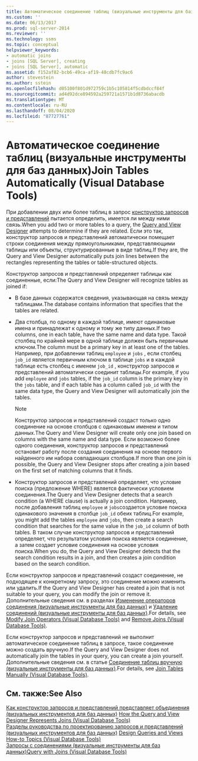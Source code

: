 ```yaml
---
title: Автоматическое соединение таблиц (визуальные инструменты для баз данных) | Документация Майкрософт
ms.custom: ''
ms.date: 06/13/2017
ms.prod: sql-server-2014
ms.reviewer: ''
ms.technology: ssms
ms.topic: conceptual
helpviewer_keywords:
- automatic joins
- joins [SQL Server], creating
- joins [SQL Server], automatic
ms.assetid: f152af82-bcb6-49ca-af19-48cdb7fc9ac6
author: stevestein
ms.author: sstein
ms.openlocfilehash: d05100f801d972759c1b5c105814f5cdbdccf84f
ms.sourcegitcommit: ad4d92dce894592a259721a1571b1d8736abacdb
ms.translationtype: MT
ms.contentlocale: ru-RU
ms.lasthandoff: 08/04/2020
ms.locfileid: "87727761"
---
```

# <a name="join-tables-automatically-visual-database-tools"></a><span data-ttu-id="3be28-102">Автоматическое соединение таблиц (визуальные инструменты для баз данных)</span><span class="sxs-lookup"><span data-stu-id="3be28-102">Join Tables Automatically (Visual Database Tools)</span></span>
  <span data-ttu-id="3be28-103">При добавлении двух или более таблиц в запрос [конструктор запросов и представлений](visual-database-tools.md) пытается определить, имеется ли между ними связь.</span><span class="sxs-lookup"><span data-stu-id="3be28-103">When you add two or more tables to a query, the [Query and View Designer](visual-database-tools.md) attempts to determine if they are related.</span></span> <span data-ttu-id="3be28-104">Если это так, конструктор запросов и представлений автоматически помещает строки соединения между прямоугольниками, представляющими таблицы или объекты, структурированные в виде таблиц.</span><span class="sxs-lookup"><span data-stu-id="3be28-104">If they are, the Query and View Designer automatically puts join lines between the rectangles representing the tables or table-structured objects.</span></span>  
  
 <span data-ttu-id="3be28-105">Конструктор запросов и представлений определяет таблицы как соединенные, если:</span><span class="sxs-lookup"><span data-stu-id="3be28-105">The Query and View Designer will recognize tables as joined if:</span></span>  
  
-   <span data-ttu-id="3be28-106">В базе данных содержатся сведения, указывающая на связь между таблицами.</span><span class="sxs-lookup"><span data-stu-id="3be28-106">The database contains information that specifies that the tables are related.</span></span>  
  
-   <span data-ttu-id="3be28-107">Два столбца, по одному в каждой таблице, имеют одинаковые имена и принадлежат к одному и тому же типу данных.</span><span class="sxs-lookup"><span data-stu-id="3be28-107">If two columns, one in each table, have the same name and data type.</span></span> <span data-ttu-id="3be28-108">Такой столбец по крайней мере в одной таблице должен быть первичным ключом.</span><span class="sxs-lookup"><span data-stu-id="3be28-108">The column must be a primary key in at least one of the tables.</span></span> <span data-ttu-id="3be28-109">Например, при добавлении таблиц `employee` и `jobs` , если столбец `job_id` является первичным ключом в таблице `jobs` и в каждой таблице есть столбец с именем `job_id` , конструктор запросов и представлений автоматически соединит таблицы.</span><span class="sxs-lookup"><span data-stu-id="3be28-109">For example, if you add `employee` and `jobs` tables, if the `job_id` column is the primary key in the `jobs` table, and if each table has a column called `job_id` with the same data type, the Query and View Designer will automatically join the tables.</span></span>  
  
    > [!NOTE]  
    >  <span data-ttu-id="3be28-110">Конструктор запросов и представлений создаст только одно соединение на основе столбцов с одинаковым именем и типом данных.</span><span class="sxs-lookup"><span data-stu-id="3be28-110">The Query and View Designer will create only one join based on columns with the same name and data type.</span></span> <span data-ttu-id="3be28-111">Если возможно более одного соединения, конструктор запросов и представлений остановит работу после создания соединения на основе первого найденного им набора совпадающих столбцов.</span><span class="sxs-lookup"><span data-stu-id="3be28-111">If more than one join is possible, the Query and View Designer stops after creating a join based on the first set of matching columns that it finds.</span></span>  
  
-   <span data-ttu-id="3be28-112">Конструктор запросов и представлений определяет, что условие поиска (предложение WHERE) является фактически условием соединения.</span><span class="sxs-lookup"><span data-stu-id="3be28-112">The Query and View Designer detects that a search condition (a WHERE clause) is actually a join condition.</span></span> <span data-ttu-id="3be28-113">Например, после добавления таблиц `employee` и `jobs`создается условие поиска одинакового значения в столбце `job_id` обеих таблиц.</span><span class="sxs-lookup"><span data-stu-id="3be28-113">For example, you might add the tables `employee` and `jobs`, then create a search condition that searches for the same value in the `job_id` column of both tables.</span></span> <span data-ttu-id="3be28-114">В таком случае конструктор запросов и представлений определяет, что результатом условия поиска является соединение, а затем создает условие соединения на основе условия поиска.</span><span class="sxs-lookup"><span data-stu-id="3be28-114">When you do, the Query and View Designer detects that the search condition results in a join, and then creates a join condition based on the search condition.</span></span>  
  
 <span data-ttu-id="3be28-115">Если конструктор запросов и представлений создаст соединение, не подходящее к конкретному запросу, это соединение можно изменить или удалить.</span><span class="sxs-lookup"><span data-stu-id="3be28-115">If the Query and View Designer has created a join that is not suitable to your query, you can modify the join or remove it.</span></span> <span data-ttu-id="3be28-116">Дополнительные сведения см. в разделах [Изменение операторов соединения (визуальные инструменты для баз данных)](modify-join-operators-visual-database-tools.md) и [Удаление соединений (визуальные инструменты для баз данных)](remove-joins-visual-database-tools.md).</span><span class="sxs-lookup"><span data-stu-id="3be28-116">For details, see [Modify Join Operators &#40;Visual Database Tools&#41;](modify-join-operators-visual-database-tools.md) and [Remove Joins &#40;Visual Database Tools&#41;](remove-joins-visual-database-tools.md).</span></span>  
  
 <span data-ttu-id="3be28-117">Если конструктор запросов и представлений не выполнит автоматическое соединение таблиц в запросе, такое соединение можно создать вручную.</span><span class="sxs-lookup"><span data-stu-id="3be28-117">If the Query and View Designer does not automatically join the tables in your query, you can create a join yourself.</span></span> <span data-ttu-id="3be28-118">Дополнительные сведения см. в статье [Соединение таблиц вручную (визуальные инструменты для баз данных)](join-tables-manually-visual-database-tools.md).</span><span class="sxs-lookup"><span data-stu-id="3be28-118">For details, see [Join Tables Manually &#40;Visual Database Tools&#41;](join-tables-manually-visual-database-tools.md).</span></span>  
  
## <a name="see-also"></a><span data-ttu-id="3be28-119">См. также:</span><span class="sxs-lookup"><span data-stu-id="3be28-119">See Also</span></span>  
 <span data-ttu-id="3be28-120">[Как конструктор запросов и представлений представляет объединения &#40;визуальных инструментов для баз данных&#41;](how-the-query-and-view-designer-represents-joins-visual-database-tools.md) </span><span class="sxs-lookup"><span data-stu-id="3be28-120">[How the Query and View Designer Represents Joins &#40;Visual Database Tools&#41;](how-the-query-and-view-designer-represents-joins-visual-database-tools.md) </span></span>  
 <span data-ttu-id="3be28-121">[Разделы руководства по проектированию запросов и представлений &#40;визуальных инструментов для баз данных&#41;](design-queries-and-views-how-to-topics-visual-database-tools.md) </span><span class="sxs-lookup"><span data-stu-id="3be28-121">[Design Queries and Views How-to Topics &#40;Visual Database Tools&#41;](design-queries-and-views-how-to-topics-visual-database-tools.md) </span></span>  
 [<span data-ttu-id="3be28-122">Запросы с соединениями (визуальные инструменты для баз данных)</span><span class="sxs-lookup"><span data-stu-id="3be28-122">Query with Joins &#40;Visual Database Tools&#41;</span></span>](query-with-joins-visual-database-tools.md)  
  
  
